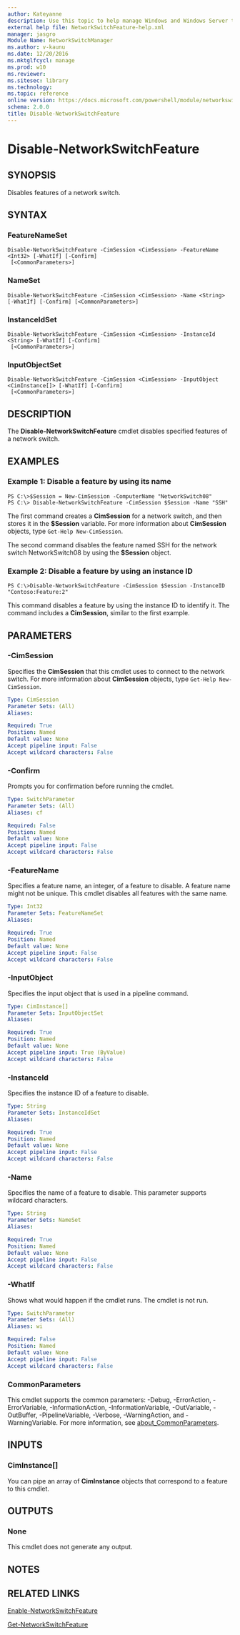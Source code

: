```yaml
---
author: Kateyanne
description: Use this topic to help manage Windows and Windows Server technologies with Windows PowerShell.
external help file: NetworkSwitchFeature-help.xml
manager: jasgro
Module Name: NetworkSwitchManager
ms.author: v-kaunu
ms.date: 12/20/2016
ms.mktglfcycl: manage
ms.prod: w10
ms.reviewer: 
ms.sitesec: library
ms.technology: 
ms.topic: reference
online version: https://docs.microsoft.com/powershell/module/networkswitchmanager/disable-networkswitchfeature?view=windowsserver2019-ps&wt.mc_id=ps-gethelp
schema: 2.0.0
title: Disable-NetworkSwitchFeature
---
```


# Disable-NetworkSwitchFeature

## SYNOPSIS
Disables features of a network switch.

## SYNTAX

### FeatureNameSet
```
Disable-NetworkSwitchFeature -CimSession <CimSession> -FeatureName <Int32> [-WhatIf] [-Confirm]
 [<CommonParameters>]
```

### NameSet
```
Disable-NetworkSwitchFeature -CimSession <CimSession> -Name <String> [-WhatIf] [-Confirm] [<CommonParameters>]
```

### InstanceIdSet
```
Disable-NetworkSwitchFeature -CimSession <CimSession> -InstanceId <String> [-WhatIf] [-Confirm]
 [<CommonParameters>]
```

### InputObjectSet
```
Disable-NetworkSwitchFeature -CimSession <CimSession> -InputObject <CimInstance[]> [-WhatIf] [-Confirm]
 [<CommonParameters>]
```

## DESCRIPTION
The **Disable-NetworkSwitchFeature** cmdlet disables specified features of a network switch.

## EXAMPLES

### Example 1: Disable a feature by using its name
```
PS C:\>$Session = New-CimSession -ComputerName "NetworkSwitch08"
PS C:\> Disable-NetworkSwitchFeature -CimSession $Session -Name "SSH"
```

The first command creates a **CimSession** for a network switch, and then stores it in the **$Session** variable.
For more information about **CimSession** objects, type `Get-Help New-CimSession`.

The second command disables the feature named SSH for the network switch NetworkSwitch08 by using the **$Session** object.

### Example 2: Disable a feature by using an instance ID
```
PS C:\>Disable-NetworkSwitchFeature -CimSession $Session -InstanceID "Contoso:Feature:2"
```

This command disables a feature by using the instance ID to identify it.
The command includes a **CimSession**, similar to the first example.

## PARAMETERS

### -CimSession
Specifies the **CimSession** that this cmdlet uses to connect to the network switch.
For more information about **CimSession** objects, type `Get-Help New-CimSession`.

```yaml
Type: CimSession
Parameter Sets: (All)
Aliases: 

Required: True
Position: Named
Default value: None
Accept pipeline input: False
Accept wildcard characters: False
```

### -Confirm
Prompts you for confirmation before running the cmdlet.

```yaml
Type: SwitchParameter
Parameter Sets: (All)
Aliases: cf

Required: False
Position: Named
Default value: None
Accept pipeline input: False
Accept wildcard characters: False
```

### -FeatureName
Specifies a feature name, an integer, of a feature to disable.
A feature name might not be unique.
This cmdlet disables all features with the same name.

```yaml
Type: Int32
Parameter Sets: FeatureNameSet
Aliases: 

Required: True
Position: Named
Default value: None
Accept pipeline input: False
Accept wildcard characters: False
```

### -InputObject
Specifies the input object that is used in a pipeline command.

```yaml
Type: CimInstance[]
Parameter Sets: InputObjectSet
Aliases: 

Required: True
Position: Named
Default value: None
Accept pipeline input: True (ByValue)
Accept wildcard characters: False
```

### -InstanceId
Specifies the instance ID of a feature to disable.

```yaml
Type: String
Parameter Sets: InstanceIdSet
Aliases: 

Required: True
Position: Named
Default value: None
Accept pipeline input: False
Accept wildcard characters: False
```

### -Name
Specifies the name of a feature to disable.
This parameter supports wildcard characters.

```yaml
Type: String
Parameter Sets: NameSet
Aliases: 

Required: True
Position: Named
Default value: None
Accept pipeline input: False
Accept wildcard characters: False
```

### -WhatIf
Shows what would happen if the cmdlet runs. The cmdlet is not run.

```yaml
Type: SwitchParameter
Parameter Sets: (All)
Aliases: wi

Required: False
Position: Named
Default value: None
Accept pipeline input: False
Accept wildcard characters: False
```

### CommonParameters
This cmdlet supports the common parameters: -Debug, -ErrorAction, -ErrorVariable, -InformationAction, -InformationVariable, -OutVariable, -OutBuffer, -PipelineVariable, -Verbose, -WarningAction, and -WarningVariable. For more information, see [about_CommonParameters](https://go.microsoft.com/fwlink/?LinkID=113216).

## INPUTS

### CimInstance[]
You can pipe an array of **CimInstance** objects that correspond to a feature to this cmdlet.

## OUTPUTS

### None
This cmdlet does not generate any output.

## NOTES

## RELATED LINKS

[Enable-NetworkSwitchFeature](./Enable-NetworkSwitchFeature.md)

[Get-NetworkSwitchFeature](./Get-NetworkSwitchFeature.md)

